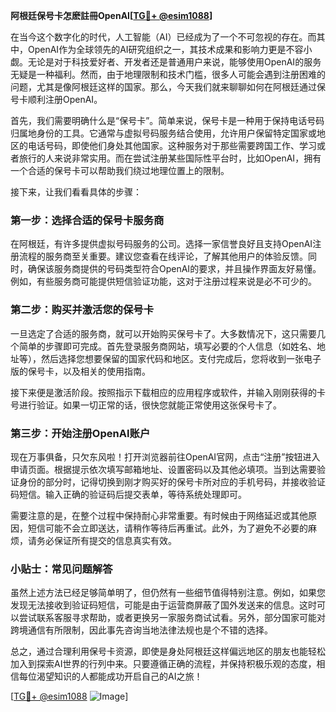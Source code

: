 **阿根廷保号卡怎麽註冊OpenAI[[TG💪+ @esim1088](https://t.me/s/esim1088)]**

在当今这个数字化的时代，人工智能（AI）已经成为了一个不可忽视的存在。而其中，OpenAI作为全球领先的AI研究组织之一，其技术成果和影响力更是不容小觑。无论是对于科技爱好者、开发者还是普通用户来说，能够使用OpenAI的服务无疑是一种福利。然而，由于地理限制和技术门槛，很多人可能会遇到注册困难的问题，尤其是像阿根廷这样的国家。那么，今天我们就来聊聊如何在阿根廷通过保号卡顺利注册OpenAI。

首先，我们需要明确什么是“保号卡”。简单来说，保号卡是一种用于保持电话号码归属地身份的工具。它通常与虚拟号码服务结合使用，允许用户保留特定国家或地区的电话号码，即使他们身处其他国家。这种服务对于那些需要跨国工作、学习或者旅行的人来说非常实用。而在尝试注册某些国际性平台时，比如OpenAI，拥有一个合适的保号卡可以帮助我们绕过地理位置上的限制。

接下来，让我们看看具体的步骤：

### 第一步：选择合适的保号卡服务商

在阿根廷，有许多提供虚拟号码服务的公司。选择一家信誉良好且支持OpenAI注册流程的服务商至关重要。建议您查看在线评论，了解其他用户的体验反馈。同时，确保该服务商提供的号码类型符合OpenAI的要求，并且操作界面友好易懂。例如，有些服务商可能提供短信验证功能，这对于注册过程来说是必不可少的。

### 第二步：购买并激活您的保号卡

一旦选定了合适的服务商，就可以开始购买保号卡了。大多数情况下，这只需要几个简单的步骤即可完成。首先登录服务商网站，填写必要的个人信息（如姓名、地址等），然后选择您想要保留的国家代码和地区。支付完成后，您将收到一张电子版的保号卡，以及相关的使用指南。

接下来便是激活阶段。按照指示下载相应的应用程序或软件，并输入刚刚获得的卡号进行验证。如果一切正常的话，很快您就能正常使用这张保号卡了。

### 第三步：开始注册OpenAI账户

现在万事俱备，只欠东风啦！打开浏览器前往OpenAI官网，点击“注册”按钮进入申请页面。根据提示依次填写邮箱地址、设置密码以及其他必填项。当到达需要验证身份的部分时，记得切换到刚才购买好的保号卡所对应的手机号码，并接收验证码短信。输入正确的验证码后提交表单，等待系统处理即可。

需要注意的是，在整个过程中保持耐心非常重要。有时候由于网络延迟或其他原因，短信可能不会立即送达，请稍作等待后再重试。此外，为了避免不必要的麻烦，请务必保证所有提交的信息真实有效。

### 小贴士：常见问题解答

虽然上述方法已经足够简单明了，但仍然有一些细节值得特别注意。例如，如果您发现无法接收到验证码短信，可能是由于运营商屏蔽了国外发送来的信息。这时可以尝试联系客服寻求帮助，或者更换另一家服务商试试看。另外，部分国家可能对跨境通信有所限制，因此事先咨询当地法律法规也是个不错的选择。

总之，通过合理利用保号卡资源，即使是身处阿根廷这样偏远地区的朋友也能轻松加入到探索AI世界的行列中来。只要遵循正确的流程，并保持积极乐观的态度，相信每位渴望知识的人都能成功开启自己的AI之旅！

[[TG💪+ @esim1088](https://t.me/s/esim1088) ![Image](https://i.postimg.cc/4NQfJmqS/Snipaste-2025-05-13-00-14-12.png)]